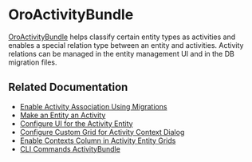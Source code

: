 <a id="bundle-docs-platform-activity-bundle"></a>

# OroActivityBundle

<a href="https://github.com/oroinc/platform/tree/6.1/src/Oro/Bundle/ActivityBundle" target="_blank">OroActivityBundle</a> helps classify certain entity types as activities and enables a special relation type between an entity and activities. Activity relations can be managed in the entity management UI and in the DB migration files.

## Related Documentation

* [Enable Activity Association Using Migrations](../../../backend/entities/entity-activities.md#backend-entity-activities)
* [Make an Entity an Activity](../../../backend/entities/create-new-activity.md#backend-make-entity-activities)
* [Configure UI for the Activity Entity](../../../backend/entities/create-new-activity.md#backend-entity-activities-configure-ui)
* [Configure Custom Grid for Activity Context Dialog](../../../backend/entities/create-new-activity.md#backend-entity-activities-configure-custom-grid)
* [Enable Contexts Column in Activity Entity Grids](../../../backend/entities/create-new-activity.md#backend-entity-activities-enable-context-column)
* [CLI Commands ActivityBundle](commands.md#bundle-docs-platform-activity-bundle-commands)

<!-- Frontend -->
